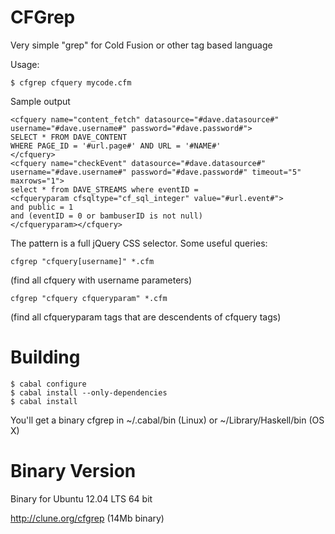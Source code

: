 CFGrep
==========

Very simple "grep" for Cold Fusion or other tag based language

Usage:
```
$ cfgrep cfquery mycode.cfm
```

Sample output
```
<cfquery name="content_fetch" datasource="#dave.datasource#" username="#dave.username#" password="#dave.password#">
SELECT * FROM DAVE_CONTENT
WHERE PAGE_ID = '#url.page#' AND URL = '#NAME#'
</cfquery>
<cfquery name="checkEvent" datasource="#dave.datasource#" username="#dave.username#" password="#dave.password#" timeout="5" maxrows="1">
select * from DAVE_STREAMS where eventID =
<cfqueryparam cfsqltype="cf_sql_integer" value="#url.event#">
and public = 1
and (eventID = 0 or bambuserID is not null)
</cfqueryparam></cfquery>
```

The pattern is a full jQuery CSS selector. Some useful queries:
```
cfgrep "cfquery[username]" *.cfm
```
(find all cfquery with username parameters)
```
cfgrep "cfquery cfqueryparam" *.cfm
```
(find all cfqueryparam tags that are descendents of cfquery tags)

Building
========


```
$ cabal configure
$ cabal install --only-dependencies
$ cabal install
```
You'll get a binary cfgrep in ~/.cabal/bin (Linux) or ~/Library/Haskell/bin (OS X)

Binary Version
==============

Binary for Ubuntu 12.04 LTS 64 bit

http://clune.org/cfgrep   (14Mb binary)



